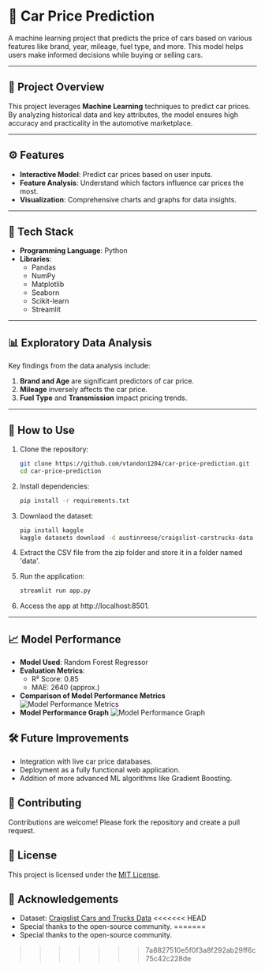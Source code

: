 # 🚗 Car Price Prediction   

A machine learning project that predicts the price of cars based on various features like brand, year, mileage, fuel type, and more. This model helps users make informed decisions while buying or selling cars.  

---

## 📝 Project Overview  

This project leverages **Machine Learning** techniques to predict car prices. By analyzing historical data and key attributes, the model ensures high accuracy and practicality in the automotive marketplace.  

---

## ⚙️ Features  

- **Interactive Model**: Predict car prices based on user inputs.  
- **Feature Analysis**: Understand which factors influence car prices the most.  
- **Visualization**: Comprehensive charts and graphs for data insights.  

---

## 🔧 Tech Stack  

- **Programming Language**: Python  
- **Libraries**:  
  - Pandas  
  - NumPy  
  - Matplotlib  
  - Seaborn  
  - Scikit-learn
  - Streamlit 


---

## 📊 Exploratory Data Analysis  

Key findings from the data analysis include:  
1. **Brand and Age** are significant predictors of car price.  
2. **Mileage** inversely affects the car price.  
3. **Fuel Type** and **Transmission** impact pricing trends.  

---

## 🚀 How to Use  

1. Clone the repository:  
   ```bash  
   git clone https://github.com/vtandon1204/car-price-prediction.git  
   cd car-price-prediction 

2. Install dependencies:
   ```bash
   pip install -r requirements.txt

3. Downlaod the dataset:
    ```bash
    pip install kaggle
    kaggle datasets download -d austinreese/craigslist-carstrucks-data

4. Extract the CSV file from the zip folder and store it in a folder named 'data'.

5. Run the application:
   ```bash
   streamlit run app.py
   
6. Access the app at http://localhost:8501.

---

## 📈 Model Performance
- **Model Used**: Random Forest Regressor
- **Evaluation Metrics**:
    - R² Score: 0.85
    - MAE: 2640 (approx.)
- **Comparison of Model Performance Metrics**
  ![Model Performance Metrics](Comparison_Model_Performace_Metrics.jpg)
- **Model Performance Graph**
  ![Model Performance Graph](Overall-Performance.jpg)
  

## 🛠️ Future Improvements
- Integration with live car price databases.
- Deployment as a fully functional web application.
- Addition of more advanced ML algorithms like Gradient Boosting.

## 🤝 Contributing
Contributions are welcome! Please fork the repository and create a pull request.

## 📄 License
This project is licensed under the [MIT License](https://opensource.org/licenses/MIT).

## 🙌 Acknowledgements
- Dataset: [Craigslist Cars and Trucks Data](https://www.kaggle.com/datasets/austinreese/craigslist-carstrucks-data)
<<<<<<< HEAD
- Special thanks to the open-source community.
=======
- Special thanks to the open-source community.
>>>>>>> 7a8827510e5f0f3a8f292ab29ff6c75c42c228de
